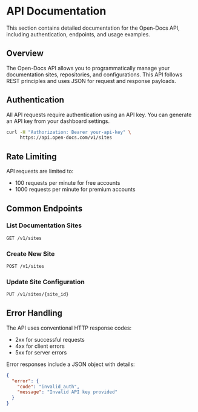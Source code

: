 # API Documentation

This section contains detailed documentation for the Open-Docs API, including authentication, endpoints, and usage examples.

## Overview

The Open-Docs API allows you to programmatically manage your documentation sites, repositories, and configurations. This API follows REST principles and uses JSON for request and response payloads.

## Authentication

All API requests require authentication using an API key. You can generate an API key from your dashboard settings.

```bash
curl -H "Authorization: Bearer your-api-key" \
     https://api.open-docs.com/v1/sites
```

## Rate Limiting

API requests are limited to:
- 100 requests per minute for free accounts
- 1000 requests per minute for premium accounts

## Common Endpoints

### List Documentation Sites

```bash
GET /v1/sites
```

### Create New Site

```bash
POST /v1/sites
```

### Update Site Configuration

```bash
PUT /v1/sites/{site_id}
```

## Error Handling

The API uses conventional HTTP response codes:
- 2xx for successful requests
- 4xx for client errors
- 5xx for server errors

Error responses include a JSON object with details:

```json
{
  "error": {
    "code": "invalid_auth",
    "message": "Invalid API key provided"
  }
}
```